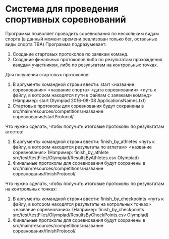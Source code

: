 # Система для проведения спортивных соревнований

Программа позволяет проводить соревнования по нескольким видам спорта (в данный момент времени реализован только бег, остальные виды спорта TBA) 
Программа подразумевает:
1. Создание стартовых протоколов по заявкам команд.
2. Создание финальных протоколов либо по результатам прохождения каждым участником, либо по результатам на контрольных точках.

Для получения стартовых протоколов:
1. В аргументы командной строки ввести: start <название соревнования> <название спорта> <дата соревнования> <путь к файлу, в котором находятся пути к файлам с заявками команд> (Например: start Olympiad 2016-08-08 ApplicationsNames.txt)
2. Стартовые протоколы для соревнования будут сохранены в src/main/resources/competitions/название соревнования/startProtocol/

Что нужно сделать, чтобы получить итоговые протоколы по результатам атлетов:
1. В аргументы командной строки ввести: finish_by_athletes <путь к файлу, в котором находятся результаты по атлетам> <название соревнования> (Например: finish_by_athlete src/test/testFiles/Olympiad/ResultsByAthletes.csv Olympiad)
2. Финальные протоколы для соревнования будут сохранены в src/main/resources/competitions/название соревнования/finishProtocol/

Что нужно сделать, чтобы получить итоговые протоколы по результатам на контрольных точках:
1. В аргументы командной строки ввести: finish_by_checkpoints <путь к файлу, в котором находятся результаты на котрольных точках> <название соревнования> (Например: finish_by_checkpoints src/test/testFiles/Olympiad/ResultsByCheckPoints.csv Olympiad)
2. Финальные протоколы для соревнования будут сохранены в src/main/resources/competitions/название соревнования/finishProtocol/


